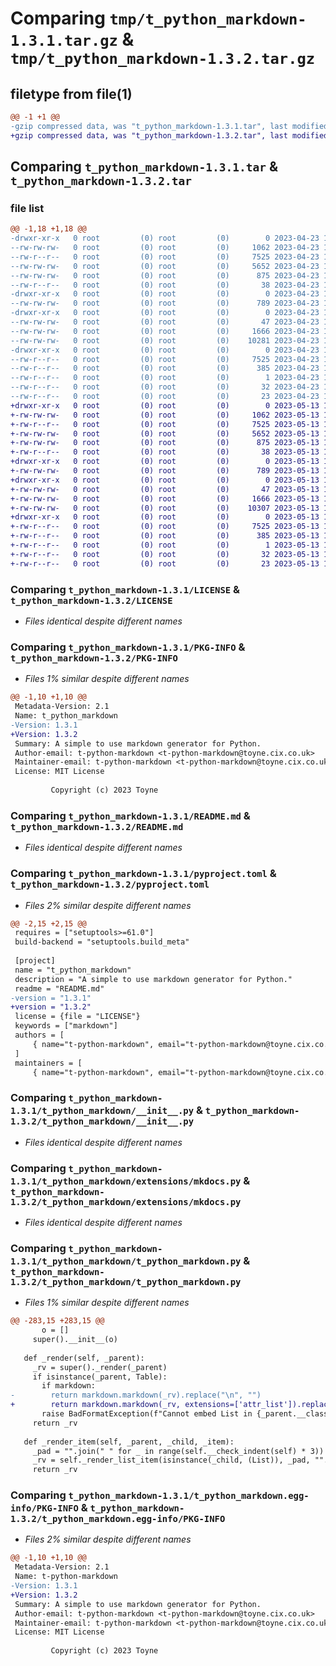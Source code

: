# Comparing `tmp/t_python_markdown-1.3.1.tar.gz` & `tmp/t_python_markdown-1.3.2.tar.gz`

## filetype from file(1)

```diff
@@ -1 +1 @@
-gzip compressed data, was "t_python_markdown-1.3.1.tar", last modified: Sun Apr 23 16:05:36 2023, max compression
+gzip compressed data, was "t_python_markdown-1.3.2.tar", last modified: Sat May 13 14:02:40 2023, max compression
```

## Comparing `t_python_markdown-1.3.1.tar` & `t_python_markdown-1.3.2.tar`

### file list

```diff
@@ -1,18 +1,18 @@
-drwxr-xr-x   0 root         (0) root         (0)        0 2023-04-23 16:05:36.193213 t_python_markdown-1.3.1/
--rw-rw-rw-   0 root         (0) root         (0)     1062 2023-04-23 16:05:13.000000 t_python_markdown-1.3.1/LICENSE
--rw-r--r--   0 root         (0) root         (0)     7525 2023-04-23 16:05:36.192213 t_python_markdown-1.3.1/PKG-INFO
--rw-rw-rw-   0 root         (0) root         (0)     5652 2023-04-23 16:05:13.000000 t_python_markdown-1.3.1/README.md
--rw-rw-rw-   0 root         (0) root         (0)      875 2023-04-23 16:05:13.000000 t_python_markdown-1.3.1/pyproject.toml
--rw-r--r--   0 root         (0) root         (0)       38 2023-04-23 16:05:36.193213 t_python_markdown-1.3.1/setup.cfg
-drwxr-xr-x   0 root         (0) root         (0)        0 2023-04-23 16:05:36.191213 t_python_markdown-1.3.1/t_python_markdown/
--rw-rw-rw-   0 root         (0) root         (0)      789 2023-04-23 16:05:13.000000 t_python_markdown-1.3.1/t_python_markdown/__init__.py
-drwxr-xr-x   0 root         (0) root         (0)        0 2023-04-23 16:05:36.192213 t_python_markdown-1.3.1/t_python_markdown/extensions/
--rw-rw-rw-   0 root         (0) root         (0)       47 2023-04-23 16:05:13.000000 t_python_markdown-1.3.1/t_python_markdown/extensions/__init__.py
--rw-rw-rw-   0 root         (0) root         (0)     1666 2023-04-23 16:05:13.000000 t_python_markdown-1.3.1/t_python_markdown/extensions/mkdocs.py
--rw-rw-rw-   0 root         (0) root         (0)    10281 2023-04-23 16:05:13.000000 t_python_markdown-1.3.1/t_python_markdown/t_python_markdown.py
-drwxr-xr-x   0 root         (0) root         (0)        0 2023-04-23 16:05:36.192213 t_python_markdown-1.3.1/t_python_markdown.egg-info/
--rw-r--r--   0 root         (0) root         (0)     7525 2023-04-23 16:05:36.000000 t_python_markdown-1.3.1/t_python_markdown.egg-info/PKG-INFO
--rw-r--r--   0 root         (0) root         (0)      385 2023-04-23 16:05:36.000000 t_python_markdown-1.3.1/t_python_markdown.egg-info/SOURCES.txt
--rw-r--r--   0 root         (0) root         (0)        1 2023-04-23 16:05:36.000000 t_python_markdown-1.3.1/t_python_markdown.egg-info/dependency_links.txt
--rw-r--r--   0 root         (0) root         (0)       32 2023-04-23 16:05:36.000000 t_python_markdown-1.3.1/t_python_markdown.egg-info/requires.txt
--rw-r--r--   0 root         (0) root         (0)       23 2023-04-23 16:05:36.000000 t_python_markdown-1.3.1/t_python_markdown.egg-info/top_level.txt
+drwxr-xr-x   0 root         (0) root         (0)        0 2023-05-13 14:02:40.993254 t_python_markdown-1.3.2/
+-rw-rw-rw-   0 root         (0) root         (0)     1062 2023-05-13 14:02:20.000000 t_python_markdown-1.3.2/LICENSE
+-rw-r--r--   0 root         (0) root         (0)     7525 2023-05-13 14:02:40.993254 t_python_markdown-1.3.2/PKG-INFO
+-rw-rw-rw-   0 root         (0) root         (0)     5652 2023-05-13 14:02:20.000000 t_python_markdown-1.3.2/README.md
+-rw-rw-rw-   0 root         (0) root         (0)      875 2023-05-13 14:02:20.000000 t_python_markdown-1.3.2/pyproject.toml
+-rw-r--r--   0 root         (0) root         (0)       38 2023-05-13 14:02:40.993254 t_python_markdown-1.3.2/setup.cfg
+drwxr-xr-x   0 root         (0) root         (0)        0 2023-05-13 14:02:40.991254 t_python_markdown-1.3.2/t_python_markdown/
+-rw-rw-rw-   0 root         (0) root         (0)      789 2023-05-13 14:02:20.000000 t_python_markdown-1.3.2/t_python_markdown/__init__.py
+drwxr-xr-x   0 root         (0) root         (0)        0 2023-05-13 14:02:40.992254 t_python_markdown-1.3.2/t_python_markdown/extensions/
+-rw-rw-rw-   0 root         (0) root         (0)       47 2023-05-13 14:02:20.000000 t_python_markdown-1.3.2/t_python_markdown/extensions/__init__.py
+-rw-rw-rw-   0 root         (0) root         (0)     1666 2023-05-13 14:02:20.000000 t_python_markdown-1.3.2/t_python_markdown/extensions/mkdocs.py
+-rw-rw-rw-   0 root         (0) root         (0)    10307 2023-05-13 14:02:20.000000 t_python_markdown-1.3.2/t_python_markdown/t_python_markdown.py
+drwxr-xr-x   0 root         (0) root         (0)        0 2023-05-13 14:02:40.992254 t_python_markdown-1.3.2/t_python_markdown.egg-info/
+-rw-r--r--   0 root         (0) root         (0)     7525 2023-05-13 14:02:40.000000 t_python_markdown-1.3.2/t_python_markdown.egg-info/PKG-INFO
+-rw-r--r--   0 root         (0) root         (0)      385 2023-05-13 14:02:40.000000 t_python_markdown-1.3.2/t_python_markdown.egg-info/SOURCES.txt
+-rw-r--r--   0 root         (0) root         (0)        1 2023-05-13 14:02:40.000000 t_python_markdown-1.3.2/t_python_markdown.egg-info/dependency_links.txt
+-rw-r--r--   0 root         (0) root         (0)       32 2023-05-13 14:02:40.000000 t_python_markdown-1.3.2/t_python_markdown.egg-info/requires.txt
+-rw-r--r--   0 root         (0) root         (0)       23 2023-05-13 14:02:40.000000 t_python_markdown-1.3.2/t_python_markdown.egg-info/top_level.txt
```

### Comparing `t_python_markdown-1.3.1/LICENSE` & `t_python_markdown-1.3.2/LICENSE`

 * *Files identical despite different names*

### Comparing `t_python_markdown-1.3.1/PKG-INFO` & `t_python_markdown-1.3.2/PKG-INFO`

 * *Files 1% similar despite different names*

```diff
@@ -1,10 +1,10 @@
 Metadata-Version: 2.1
 Name: t_python_markdown
-Version: 1.3.1
+Version: 1.3.2
 Summary: A simple to use markdown generator for Python.
 Author-email: t-python-markdown <t-python-markdown@toyne.cix.co.uk>
 Maintainer-email: t-python-markdown <t-python-markdown@toyne.cix.co.uk>
 License: MIT License
         
         Copyright (c) 2023 Toyne
```

### Comparing `t_python_markdown-1.3.1/README.md` & `t_python_markdown-1.3.2/README.md`

 * *Files identical despite different names*

### Comparing `t_python_markdown-1.3.1/pyproject.toml` & `t_python_markdown-1.3.2/pyproject.toml`

 * *Files 2% similar despite different names*

```diff
@@ -2,15 +2,15 @@
 requires = ["setuptools>=61.0"]
 build-backend = "setuptools.build_meta"
 
 [project]
 name = "t_python_markdown"
 description = "A simple to use markdown generator for Python."
 readme = "README.md"
-version = "1.3.1"
+version = "1.3.2"
 license = {file = "LICENSE"}
 keywords = ["markdown"]
 authors = [
     { name="t-python-markdown", email="t-python-markdown@toyne.cix.co.uk" },
 ]
 maintainers = [
     { name="t-python-markdown", email="t-python-markdown@toyne.cix.co.uk" },
```

### Comparing `t_python_markdown-1.3.1/t_python_markdown/__init__.py` & `t_python_markdown-1.3.2/t_python_markdown/__init__.py`

 * *Files identical despite different names*

### Comparing `t_python_markdown-1.3.1/t_python_markdown/extensions/mkdocs.py` & `t_python_markdown-1.3.2/t_python_markdown/extensions/mkdocs.py`

 * *Files identical despite different names*

### Comparing `t_python_markdown-1.3.1/t_python_markdown/t_python_markdown.py` & `t_python_markdown-1.3.2/t_python_markdown/t_python_markdown.py`

 * *Files 1% similar despite different names*

```diff
@@ -283,15 +283,15 @@
       o = []
     super().__init__(o)
 
   def _render(self, _parent):
     _rv = super()._render(_parent)
     if isinstance(_parent, Table):
       if markdown:
-        return markdown.markdown(_rv).replace("\n", "")
+        return markdown.markdown(_rv, extensions=['attr_list']).replace("\n", "")
       raise BadFormatException(f"Cannot embed List in {_parent.__class__.__name__} without markdown package.")
     return _rv
 
   def _render_item(self, _parent, _child, _item):
     _pad = "".join(" " for _ in range(self.__check_indent(self) * 3))
     _rv = self._render_list_item(isinstance(_child, (List)), _pad, "".join(_item))
     return _rv
```

### Comparing `t_python_markdown-1.3.1/t_python_markdown.egg-info/PKG-INFO` & `t_python_markdown-1.3.2/t_python_markdown.egg-info/PKG-INFO`

 * *Files 2% similar despite different names*

```diff
@@ -1,10 +1,10 @@
 Metadata-Version: 2.1
 Name: t-python-markdown
-Version: 1.3.1
+Version: 1.3.2
 Summary: A simple to use markdown generator for Python.
 Author-email: t-python-markdown <t-python-markdown@toyne.cix.co.uk>
 Maintainer-email: t-python-markdown <t-python-markdown@toyne.cix.co.uk>
 License: MIT License
         
         Copyright (c) 2023 Toyne
```

